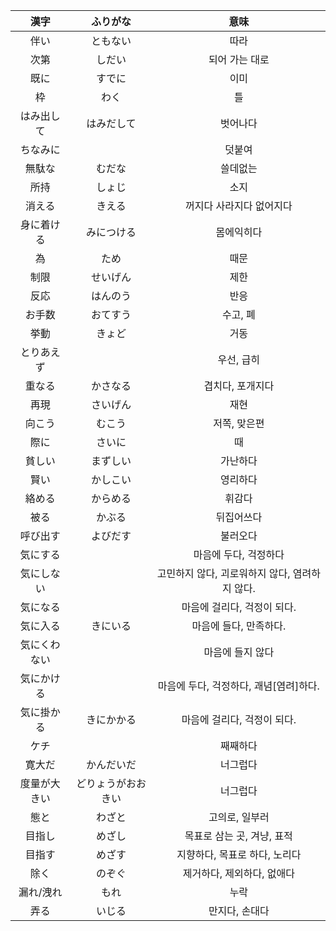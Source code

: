 |漢字|ふりがな|意味|
|:---:|:---:|:---:|
|伴い|ともない						|따라																		|
|次第|しだい						|되어 가는 대로                                                          |
|既に|すでに						|이미                                                                     |
|枠|わく							|틀　　　　                                                               |
|はみ出して|はみだして					|벗어나다                                                                   | 
|ちなみに|								|덧붙여                                                                  |
|無駄な|むだな						|쓸데없는                                                                   | 
|所持					|しょじ							|소지                                                                         |
|消える				|きえる						|꺼지다 사라지다 없어지다                                          |
|身に着ける			|みにつける					|몸에익히다                                                               |
|為						|ため							|때문                                                                     |
|制限					|せいげん					|	제한                                                                      |
|反応					|はんのう						|반응                                                                         |
|お手数				|おてすう						|수고, 폐                                                                    |
|挙動					|きょど						|	거동                                                                      |
|とりあえず			|								|우선, 급히                                                                 |
|重なる				|かさなる						|겹치다, 포개지다                                                       |
|再現					|さいげん						|재현                                                                         |
|向こう				|むこう						|	저쪽, 맞은편                                                          |
|際に					|さいに						|때                                                                            |
|貧しい				|まずしい						|가난하다                                                                   | 
|賢い					|かしこい						|영리하다                                                                   | 
|絡める				|からめる						|휘감다                                                                      |
|被る					|かぶる						|뒤집어쓰다                                                               |
|呼び出す			|よびだす						|불러오다                                                                   | 
|気にする				|								|마음에 두다, 걱정하다                                            | 
|気にしない			|								|고민하지 않다, 괴로워하지 않다, 염려하지 않다.           | 
|気になる				|								|마음에 걸리다, 걱정이 되다.                                   |
|気に入る			|きにいる						|마음에 들다, 만족하다.                                               |
|気にくわない		|								|마음에 들지 않다                                                       |
|気にかける			|								|마음에 두다, 걱정하다, 괘념[염려]하다.                        | 
|気に掛かる			|きにかかる					|마음에 걸리다, 걱정이 되다.                                       |
|ケチ					|								|째째하다                                                                   | 
|寛大だ				|かんだいだ					|너그럽다				                                                    |
|度量が大きい		|どりょうがおおきい			|너그럽다                                                                   | 
|態と					|わざと						|고의로, 일부러                                                          |
|目指し				|めざし						|목표로 삼는 곳, 겨냥, 표적                                          | 
|目指す				|めざす						|지향하다, 목표로 하다, 노리다                                    |
|除く					|のぞぐ						|제거하다, 제외하다, 없애다                                        |
|漏れ/洩れ			|もれ							|누락                                                                         |
|弄る					|いじる						|만지다, 손대다                                                          |


	
	